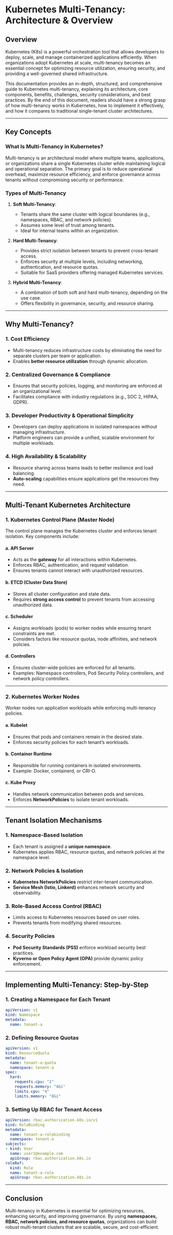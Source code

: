# Kubernetes Multi-Tenancy: Architecture & Overview

## **Overview**

Kubernetes (K8s) is a powerful orchestration tool that allows developers to deploy, scale, and manage containerized applications efficiently. When organizations adopt Kubernetes at scale, multi-tenancy becomes an essential concept for optimizing resource utilization, ensuring security, and providing a well-governed shared infrastructure. 

This documentation provides an in-depth, structured, and comprehensive guide to Kubernetes multi-tenancy, explaining its architecture, core components, benefits, challenges, security considerations, and best practices. By the end of this document, readers should have a strong grasp of how multi-tenancy works in Kubernetes, how to implement it effectively, and how it compares to traditional single-tenant cluster architectures.

---

## **Key Concepts**

### **What Is Multi-Tenancy in Kubernetes?**

Multi-tenancy is an architectural model where multiple teams, applications, or organizations share a single Kubernetes cluster while maintaining logical and operational separation. The primary goal is to reduce operational overhead, maximize resource efficiency, and enforce governance across tenants without compromising security or performance.

### **Types of Multi-Tenancy**

1. **Soft Multi-Tenancy**:
   - Tenants share the same cluster with logical boundaries (e.g., namespaces, RBAC, and network policies).
   - Assumes some level of trust among tenants.
   - Ideal for internal teams within an organization.

2. **Hard Multi-Tenancy**:
   - Provides strict isolation between tenants to prevent cross-tenant access.
   - Enforces security at multiple levels, including networking, authentication, and resource quotas.
   - Suitable for SaaS providers offering managed Kubernetes services.

3. **Hybrid Multi-Tenancy**:
   - A combination of both soft and hard multi-tenancy, depending on the use case.
   - Offers flexibility in governance, security, and resource sharing.

---

## **Why Multi-Tenancy?**

### **1. Cost Efficiency**
- Multi-tenancy reduces infrastructure costs by eliminating the need for separate clusters per team or application.
- Enables **better resource utilization** through dynamic allocation.

### **2. Centralized Governance & Compliance**
- Ensures that security policies, logging, and monitoring are enforced at an organizational level.
- Facilitates compliance with industry regulations (e.g., SOC 2, HIPAA, GDPR).

### **3. Developer Productivity & Operational Simplicity**
- Developers can deploy applications in isolated namespaces without managing infrastructure.
- Platform engineers can provide a unified, scalable environment for multiple workloads.

### **4. High Availability & Scalability**
- Resource sharing across teams leads to better resilience and load balancing.
- **Auto-scaling** capabilities ensure applications get the resources they need.

---

## **Multi-Tenant Kubernetes Architecture**

### **1. Kubernetes Control Plane (Master Node)**

The control plane manages the Kubernetes cluster and enforces tenant isolation. Key components include:

#### a. **API Server**
- Acts as the **gateway** for all interactions within Kubernetes.
- Enforces RBAC, authentication, and request validation.
- Ensures tenants cannot interact with unauthorized resources.

#### b. **ETCD (Cluster Data Store)**
- Stores all cluster configuration and state data.
- Requires **strong access control** to prevent tenants from accessing unauthorized data.

#### c. **Scheduler**
- Assigns workloads (pods) to worker nodes while ensuring tenant constraints are met.
- Considers factors like resource quotas, node affinities, and network policies.

#### d. **Controllers**
- Ensures cluster-wide policies are enforced for all tenants.
- Examples: Namespace controllers, Pod Security Policy controllers, and network policy controllers.

---

### **2. Kubernetes Worker Nodes**

Worker nodes run application workloads while enforcing multi-tenancy policies.

#### a. **Kubelet**
- Ensures that pods and containers remain in the desired state.
- Enforces security policies for each tenant’s workloads.

#### b. **Container Runtime**
- Responsible for running containers in isolated environments.
- Example: Docker, containerd, or CRI-O.

#### c. **Kube Proxy**
- Handles network communication between pods and services.
- Enforces **NetworkPolicies** to isolate tenant workloads.

---

## **Tenant Isolation Mechanisms**

### **1. Namespace-Based Isolation**
- Each tenant is assigned a **unique namespace**.
- Kubernetes applies RBAC, resource quotas, and network policies at the namespace level.

### **2. Network Policies & Isolation**
- **Kubernetes NetworkPolicies** restrict inter-tenant communication.
- **Service Mesh (Istio, Linkerd)** enhances network security and observability.

### **3. Role-Based Access Control (RBAC)**
- Limits access to Kubernetes resources based on user roles.
- Prevents tenants from modifying shared resources.

### **4. Security Policies**
- **Pod Security Standards (PSS)** enforce workload security best practices.
- **Kyverno or Open Policy Agent (OPA)** provide dynamic policy enforcement.

---

## **Implementing Multi-Tenancy: Step-by-Step**

### **1. Creating a Namespace for Each Tenant**
```yaml
apiVersion: v1
kind: Namespace
metadata:
  name: tenant-a
```

### **2. Defining Resource Quotas**
```yaml
apiVersion: v1
kind: ResourceQuota
metadata:
  name: tenant-a-quota
  namespace: tenant-a
spec:
  hard:
    requests.cpu: "2"
    requests.memory: "4Gi"
    limits.cpu: "4"
    limits.memory: "8Gi"
```

### **3. Setting Up RBAC for Tenant Access**
```yaml
apiVersion: rbac.authorization.k8s.io/v1
kind: RoleBinding
metadata:
  name: tenant-a-rolebinding
  namespace: tenant-a
subjects:
- kind: User
  name: user1@example.com
  apiGroup: rbac.authorization.k8s.io
roleRef:
  kind: Role
  name: tenant-a-role
  apiGroup: rbac.authorization.k8s.io
```

---

## **Conclusion**

Multi-tenancy in Kubernetes is essential for optimizing resources, enhancing security, and improving governance. By using **namespaces, RBAC, network policies, and resource quotas**, organizations can build robust multi-tenant clusters that are scalable, secure, and cost-efficient.
